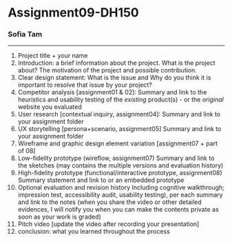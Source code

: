 # Assignment09-DH150
### Sofia Tam
--------------------

1) Project title + your name
2) Introduction: a brief information about the project. 
What is the project about? The motivation of the project and possible contribution.
3) Clear design statement: 
What is the issue and Why do you think it is important to resolve that issue by your project? 
4) Competitor analysis [assignment01 & 02]:
Summary and link to the heuristics and usability testing of the *existing* product(s) - or the *original* website you evaluated
5) User research [contextual inquiry, assignment04]:
Summary and link to your assignment folder
6) UX storytelling [persona+scenario, assignment05]
Summary and link to your assignment folder
7) Wireframe and graphic design element variation [assignment07 + part of 08]
8) Low-fidelity prototype (wireflow, assignment07)
Summary and link to the sketches (may contains the multiple versions and evaluation history)
9) High-fidelity prototype (functional/interactive prototype, assignment08)
Summary statement and link to or an embedded prototype
10) Optional evaluation and revision history 
Including cognitive walkthrough; impression test, accessibility audit, usability testing), per each summary and link to the notes (when you share the video or other detailed evidences, I will notify you when you can make the contents private as soon as your work is graded)
10) Pitch video [update the video after recording your presentation]
11) conclusion: what you learned throughout the process
